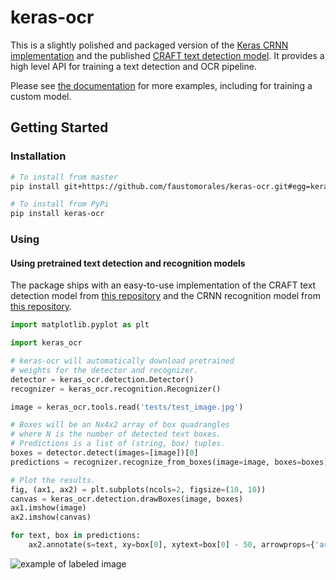 # keras-ocr
This is a slightly polished and packaged version of the [Keras CRNN implementation](https://github.com/kurapan/CRNN) and the published [CRAFT text detection model](https://github.com/clovaai/CRAFT-pytorch). It provides a high level API for training a text detection and OCR pipeline.

Please see [the documentation](https://keras-ocr.readthedocs.io/) for more examples, including for training a custom model.

## Getting Started

### Installation
```bash
# To install from master
pip install git+https://github.com/faustomorales/keras-ocr.git#egg=keras-ocr

# To install from PyPi
pip install keras-ocr
```

### Using

#### Using pretrained text detection and recognition models
The package ships with an easy-to-use implementation of the CRAFT text detection model from [this repository](https://github.com/clovaai/CRAFT-pytorch) and the CRNN recognition model from [this repository](https://github.com/kurapan/CRNN).

```python
import matplotlib.pyplot as plt

import keras_ocr

# keras-ocr will automatically download pretrained
# weights for the detector and recognizer.
detector = keras_ocr.detection.Detector()
recognizer = keras_ocr.recognition.Recognizer()

image = keras_ocr.tools.read('tests/test_image.jpg')

# Boxes will be an Nx4x2 array of box quadrangles
# where N is the number of detected text boxes.
# Predictions is a list of (string, box) tuples.
boxes = detector.detect(images=[image])[0]
predictions = recognizer.recognize_from_boxes(image=image, boxes=boxes)

# Plot the results.
fig, (ax1, ax2) = plt.subplots(ncols=2, figsize=(10, 10))
canvas = keras_ocr.detection.drawBoxes(image, boxes)
ax1.imshow(image)
ax2.imshow(canvas)

for text, box in predictions:
    ax2.annotate(s=text, xy=box[0], xytext=box[0] - 50, arrowprops={'arrowstyle': '->'})
```

![example of labeled image](https://raw.githubusercontent.com/faustomorales/keras-ocr/master/tests/test_image_labeled.jpg)